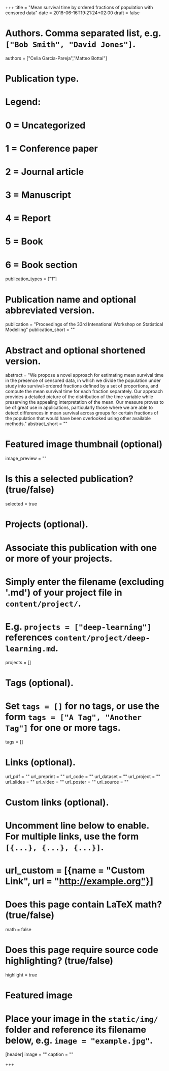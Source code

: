 +++
title = "Mean survival time by ordered fractions of population with censored data"
date = 2018-06-16T19:21:24+02:00
draft = false

# Authors. Comma separated list, e.g. `["Bob Smith", "David Jones"]`.
authors = ["Celia García-Pareja","Matteo Bottai"]

# Publication type.
# Legend:
# 0 = Uncategorized
# 1 = Conference paper
# 2 = Journal article
# 3 = Manuscript
# 4 = Report
# 5 = Book
# 6 = Book section
publication_types = ["1"]

# Publication name and optional abbreviated version.
publication = "Proceedings of the 33rd Intenational Workshop on Statistical Modelling"
publication_short = ""

# Abstract and optional shortened version.
abstract = "We propose a novel approach for estimating mean survival time in the presence of censored data, in which we divide the population under study into survival-ordered fractions defined by a set of proportions, and compute the mean survival time for each fraction separately. Our approach provides a detailed picture of the distribution of the time variable while preserving the appealing interpretation of the mean. Our measure proves to be of great use in applications, particularly those where we are able to detect differences in mean survival across groups for certain fractions of the population that would have been overlooked using other available methods."
abstract_short = ""

# Featured image thumbnail (optional)
image_preview = ""

# Is this a selected publication? (true/false)
selected = true

# Projects (optional).
#   Associate this publication with one or more of your projects.
#   Simply enter the filename (excluding '.md') of your project file in `content/project/`.
#   E.g. `projects = ["deep-learning"]` references `content/project/deep-learning.md`.
projects = []

# Tags (optional).
#   Set `tags = []` for no tags, or use the form `tags = ["A Tag", "Another Tag"]` for one or more tags.
tags = []

# Links (optional).
url_pdf = ""
url_preprint = ""
url_code = ""
url_dataset = ""
url_project = ""
url_slides = ""
url_video = ""
url_poster = ""
url_source = ""

# Custom links (optional).
#   Uncomment line below to enable. For multiple links, use the form `[{...}, {...}, {...}]`.
# url_custom = [{name = "Custom Link", url = "http://example.org"}]

# Does this page contain LaTeX math? (true/false)
math = false

# Does this page require source code highlighting? (true/false)
highlight = true

# Featured image
# Place your image in the `static/img/` folder and reference its filename below, e.g. `image = "example.jpg"`.
[header]
image = ""
caption = ""

+++

